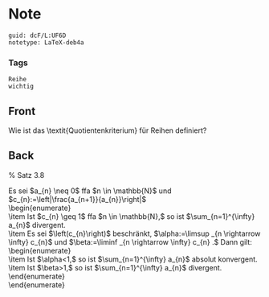 # Note
```
guid: dcF/L:UF6D
notetype: LaTeX-deb4a
```

### Tags
```
Reihe
wichtig
```

## Front
Wie ist das \textit{Quotientenkriterium} für Reihen definiert?

## Back
% Satz 3.8 <div>
</div><div>Es sei $a_{n} \neq 0$ ffa $n \in \mathbb{N}$ und $c_{n}:=\left|\frac{a_{n+1}}{a_{n}}\right|$</div><div>
</div><div>\begin{enumerate}</div><div>\item <span>Ist $c_{n} \geq 1$ ffa $n \in \mathbb{N},$ so ist $\sum_{n=1}^{\infty} a_{n}$ divergent.</span></div><div>\item Es sei $\left(c_{n}\right)$ beschränkt, $\alpha:=\limsup _{n \rightarrow \infty} c_{n}$ und $\beta:=\liminf _{n \rightarrow \infty} c_{n} .$ Dann gilt:</div><div>\begin{enumerate}</div><div>\item Ist $\alpha<1,$ so ist $\sum_{n=1}^{\infty} a_{n}$ absolut konvergent.
\item Ist $\beta>1,$ so ist $\sum_{n=1}^{\infty} a_{n}$ divergent.</div><div>\end{enumerate}</div><div>\end{enumerate}</div>
